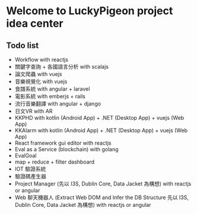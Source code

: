# Welcome to LuckyPigeon project idea center
## Todo list
* Workflow with reactjs
* 關鍵字查詢 + 各國語言分析 with scalajs
* 論文爬蟲 with vuejs
* 音樂視覺化 with vuejs
* 食譜系統 with angular + laravel
* 電影系統 with emberjs + rails
* 流行音樂翻譯 with angular + django
* 日文VR with AR
* KKPHD with kotlin (Android App) + .NET (Desktop App) + vuejs (Web App)
* KKAlarm with kotlin (Android App) + .NET (Desktop App) + vuejs (Web App)
* React framework gui editor with reactjs
* Eval as a Service (blockchain) with golang
* EvalGoal
* map + reduce + filter dashboard
* IOT 驗證系統
* 驗證碼產生器
* Project Manager (先以 I3S, Dublin Core, Data Jacket 為構想) with reactjs or angular
* Web 聊天機器人 (Extract Web DOM and Infer the DB Structure 先以 I3S, Dublin Core, Data Jacket 為構想) with reactjs or angular
